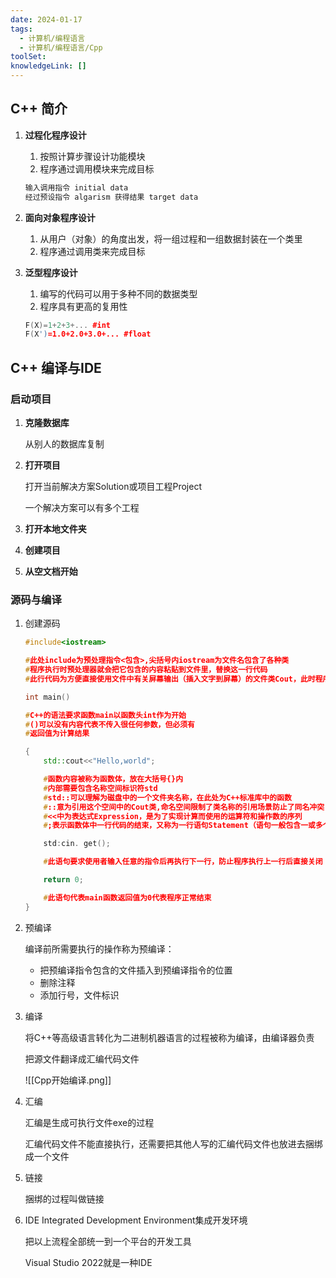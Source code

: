 ```yaml
---
date: 2024-01-17
tags:
  - 计算机/编程语言
  - 计算机/编程语言/Cpp
toolSet: 
knowledgeLink: []
---
```

## C++ 简介

1. **过程化程序设计**
    
    1. 按照计算步骤设计功能模块
    2. 程序通过调用模块来完成目标
    
    ```cpp
    输入调用指令 initial data
    经过预设指令 algarism 获得结果 target data
    ```
    
2. **面向对象程序设计**
    
    1. 从用户（对象）的角度出发，将一组过程和一组数据封装在一个类里
    2. 程序通过调用类来完成目标

1. **泛型程序设计**
    
    1. 编写的代码可以用于多种不同的数据类型
    2. 程序具有更高的复用性
    
    ```cpp
    F(X)=1+2+3+... #int
    F(X')=1.0+2.0+3.0+... #float
    ```

## C++ 编译与IDE

### 启动项目

1. **克隆数据库**
    
    从别人的数据库复制
    
2. **打开项目**
    
    打开当前解决方案Solution或项目工程Project
    
    一个解决方案可以有多个工程
    
3. **打开本地文件夹**
    
4. **创建项目**
    
5. **从空文档开始**
### 源码与编译

1. 创建源码

    ```cpp
    #include<iostream> 
    
    #此处include为预处理指令<包含>,尖括号内iostream为文件名包含了各种类
    #程序执行时预处理器就会把它包含的内容粘贴到文件里，替换这一行代码
    #此行代码为方便直接使用文件中有关屏幕输出（插入文字到屏幕）的文件类Cout，此时程序开始寻找main函数
    
    int main() 
    
    #C++的语法要求函数main以函数头int作为开始
    #()可以没有内容代表不传入很任何参数，但必须有
    #返回值为计算结果
    
    {
    	std::cout<<"Hello,world";
    
    	#函数内容被称为函数体，放在大括号{}内
    	#内部需要包含名称空间标识符std
    	#std::可以理解为磁盘中的一个文件夹名称，在此处为C++标准库中的函数
    	#::意为引用这个空间中的Cout类,命名空间限制了类名称的引用场景防止了同名冲突
    	#<<中为表达式Expression，是为了实现计算而使用的运算符和操作数的序列
    	#;表示函数体中一行代码的结束，又称为一行语句Statement（语句一般包含一或多个表达式）
    
    	std:cin. get();
    
    	#此语句要求使用者输入任意的指令后再执行下一行，防止程序执行上一行后直接关闭
    
    	return 0;
    
    	#此语句代表main函数返回值为0代表程序正常结束
    }
    
    ```
    
2. 预编译
    
    编译前所需要执行的操作称为预编译：
    
    - 把预编译指令包含的文件插入到预编译指令的位置
    - 删除注释
    - 添加行号，文件标识
3. 编译
    
    将C++等高级语言转化为二进制机器语言的过程被称为编译，由编译器负责
    
    把源文件翻译成汇编代码文件

	![[Cpp开始编译.png]]
    
4. 汇编
    
    汇编是生成可执行文件exe的过程
    
    汇编代码文件不能直接执行，还需要把其他人写的汇编代码文件也放进去捆绑成一个文件
    
5. 链接
    
    捆绑的过程叫做链接
    
6. IDE Integrated Development Environment集成开发环境
    
    把以上流程全部统一到一个平台的开发工具
    
    Visual Studio 2022就是一种IDE
